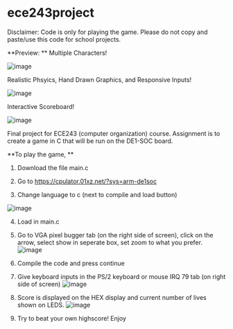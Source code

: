# ece243project
Disclaimer: Code is only for playing the game. Please do not copy and paste/use this code for school projects. 

**Preview:
**
Multiple Characters!

![image](https://user-images.githubusercontent.com/55632837/129282751-ae18550b-bcb1-4797-91d0-775289c0a9ee.png)

Realistic Phsyics, Hand Drawn Graphics, and Responsive Inputs!

![image](https://user-images.githubusercontent.com/55632837/129282842-faafd96e-50e8-4fd2-8dc2-8f0d79f8303f.png)

Interactive Scoreboard!

![image](https://user-images.githubusercontent.com/55632837/129282937-b9d01267-7b0f-42f7-a83a-ab60c333752b.png)


Final project for ECE243 (computer organization) course. Assignment is to create a game in C that will be run on the DE1-SOC board. 

**To play the game,
**
1. Download the file main.c

2. Go to https://cpulator.01xz.net/?sys=arm-de1soc

3. Change language to c (next to compile and load button)

![image](https://user-images.githubusercontent.com/55632837/114326509-256c6500-9b03-11eb-808e-49803b7429ba.png)

4. Load in main.c

5. Go to VGA pixel bugger tab (on the right side of screen), click on the arrow, select show in seperate box,
  set zoom to what you prefer.
![image](https://user-images.githubusercontent.com/55632837/114326518-2f8e6380-9b03-11eb-9149-6dd39ed2ebe3.png)

6. Compile the code and press continue

7. Give keyboard inputs in the PS/2 keyboard or mouse IRQ 79 tab (on right side of screen)
![image](https://user-images.githubusercontent.com/55632837/114326526-361cdb00-9b03-11eb-8399-cd3a567d4ee8.png)

8. Score is displayed on the HEX display and current number of lives shown on LEDS.
![image](https://user-images.githubusercontent.com/55632837/114326542-50ef4f80-9b03-11eb-9eb1-0b29c5f30d5c.png)

9. Try to beat your own highscore! Enjoy
 
